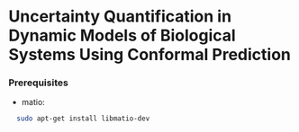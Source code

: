 # Uncertainty Quantification in Dynamic Models of Biological Systems Using Conformal Prediction

### Prerequisites
- matio:
```bash
  sudo apt-get install libmatio-dev
```